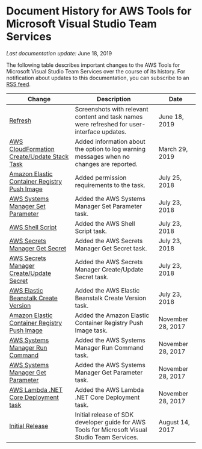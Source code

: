 # Document History for AWS Tools for Microsoft Visual Studio Team Services<a name="document-history"></a>

*Last documentation update:* June 18, 2019

The following table describes important changes to the AWS Tools for Microsoft Visual Studio Team Services over the course of its history\. For notification about updates to this documentation, you can subscribe to an [RSS feed](https://docs.aws.amazon.com/vsts/latest/userguide/amazon-tools-for-vsts-guide-doc-history.rss)\. 

| Change | Description | Date | 
| --- |--- |--- |
| [Refresh](#document-history) | Screenshots with relevant content and task names were refreshed for user\-interface updates\. | June 18, 2019 | 
| [AWS CloudFormation Create/Update Stack Task](cloudformation-create-update.md) | Added information about the option to log warning messages when no changes are reported\. | March 29, 2019 | 
| [Amazon Elastic Container Registry Push Image](ecr-pushimage.md) | Added permission requirements to the task\. | July 25, 2018 | 
| [AWS Systems Manager Set Parameter](systemsmanager-setparameter.md) | Added the AWS Systems Manager Set Parameter task\. | July 23, 2018 | 
| [AWS Shell Script](awsshell.md) | Added the AWS Shell Script task\. | July 23, 2018 | 
| [AWS Secrets Manager Get Secret](secretsmanager-getsecret.md) | Added the AWS Secrets Manager Get Secret task\. | July 23, 2018 | 
| [AWS Secrets Manager Create/Update Secret](secretsmanager-create-update.md) | Added the AWS Secrets Manager Create/Update Secret task\. | July 23, 2018 | 
| [AWS Elastic Beanstalk Create Version](elastic-beanstalk-createversion.md) | Added the AWS Elastic Beanstalk Create Version task\. | July 23, 2018 | 
| [Amazon Elastic Container Registry Push Image](ecr-pushimage.md) | Added the Amazon Elastic Container Registry Push Image task\. | November 28, 2017 | 
| [AWS Systems Manager Run Command](systemsmanager-runcommand.md) | Added the AWS Systems Manager Run Command task\. | November 28, 2017 | 
| [AWS Systems Manager Get Parameter](systemsmanager-getparameter.md) | Added the AWS Systems Manager Get Parameter task\. | November 28, 2017 | 
| [AWS Lambda \.NET Core Deployment task](lambda-netcore-deploy.md) | Added the AWS Lambda \.NET Core Deployment task\. | November 28, 2017 | 
| [Initial Release](#document-history) | Initial release of SDK developer guide for AWS Tools for Microsoft Visual Studio Team Services\. | August 14, 2017 | 